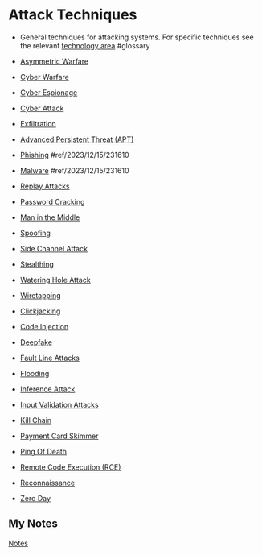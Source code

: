 # Attack Techniques
- General techniques for attacking systems. For specific techniques see the relevant [technology area](technology-areas.md) #glossary 

- [Asymmetric Warfare](asymmetric-warfare.md)
- [Cyber Warfare](cyber-warfare.md)
- [Cyber Espionage](cyber-espionage.md)
- [Cyber Attack](cyber-attack.md)
- [Exfiltration](exfiltration.md)
- [Advanced Persistent Threat (APT)](advanced-persistent-threat.md)
- [Phishing](phishing.md) #ref/2023/12/15/231610 
- [Malware](malware.md) #ref/2023/12/15/231610 
- [Replay Attacks](replay-attacks.md)
- [Password Cracking](password-cracking.md)
- [Man in the Middle](man-in-the-middle.md)
- [Spoofing](spoofing.md)
- [Side Channel Attack](side-channel-attack.md)
- [Stealthing](stealthing.md)
- [Watering Hole Attack](watering-hole-attack.md)
- [Wiretapping](wiretapping.md)
- [Clickjacking](clickJacking.md)
- [Code Injection](code-injection.md)
- [Deepfake](deep-fake.md)
- [Fault Line Attacks](fault-line-attacks.md)
- [Flooding](flooding.md)
- [Inference Attack](inference-attack.md)
- [Input Validation Attacks](input-validation-attack.md)
- [Kill Chain](kill-chain.md)
- [Payment Card Skimmer](payment-card-skimmer.md)
- [Ping Of Death](ping-of-death.md)
- [Remote Code Execution (RCE)](remote-code-execution.md)
- [Reconnaissance](reconnaissance.md)
- [Zero Day](zero-day.md)
## My Notes
[Notes](mynotes/attack-techniques-notes.md)
